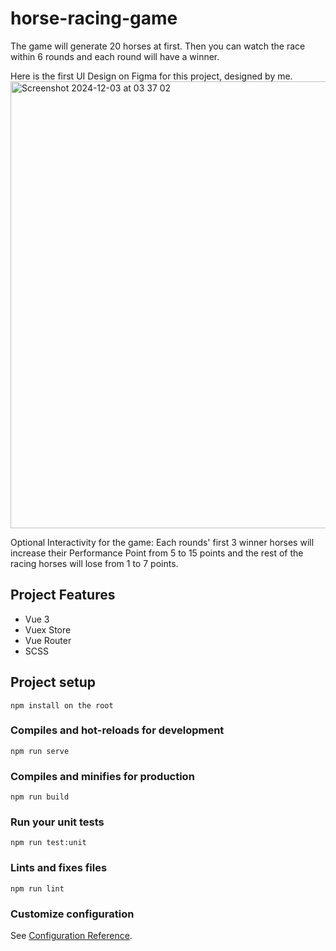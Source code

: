 # horse-racing-game

The game will generate 20 horses at first. Then you can watch the race within 6 rounds and each round will have a winner. 

Here is the first UI Design on Figma for this project, designed by me.
<img width="715" alt="Screenshot 2024-12-03 at 03 37 02" src="https://github.com/user-attachments/assets/501c8d19-c7ba-4919-8b16-a710bcc621cb">


Optional Interactivity for the game: Each rounds' first 3 winner horses will increase their Performance Point from 5 to 15 points and the rest of the racing horses will lose from 1 to 7 points. 

## Project Features

 - Vue 3
 - Vuex Store
 - Vue Router
 - SCSS
   
## Project setup
```
npm install on the root
```

### Compiles and hot-reloads for development
```
npm run serve
```

### Compiles and minifies for production
```
npm run build
```

### Run your unit tests
```
npm run test:unit
```

### Lints and fixes files
```
npm run lint
```

### Customize configuration
See [Configuration Reference](https://cli.vuejs.org/config/).
